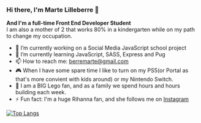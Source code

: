 ### Hi there, I'm Marte Lilleberre 👋
**And I'm a full-time Front End Developer Student**<br>
I am also a mother of 2 that works 80% in a kindergarten while on my path to change my occupation.

- 🔭 I’m currently working on a Social Media JavaScript school project 
- 🌱 I’m currently learning JavaScript, SASS, Express and Pug
- 📫 How to reach me: berremarte@gmail.com
- 🎮 When I have some spare time I like to turn on my PS5(or Portal as that's more convient with kids around) or my Nintendo Switch.
- 🧩 I am a BIG Lego fan, and as a family we spend hours and hours building each week.
- ⚡ Fun fact: I'm a huge Rihanna fan, and she follows me on [Instagram](https://instagram.com/rihanna.no)

[![Top Langs](https://github-readme-stats.vercel.app/api/top-langs/?username=berrinj)](https://github.com/berrinj/github-readme-stats)
